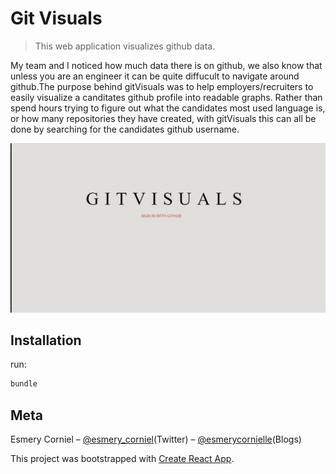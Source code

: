 # Git Visuals
> This web application visualizes github data.


My team and I noticed how much data there is on github, we also know that unless you are an engineer it can be quite diffucult to navigate around github.The purpose behind gitVisuals was to help employers/recruiters to easily visualize a canditates github profile into readable graphs. Rather than spend hours trying to figure out what the candidates most used language is, or how many repositories they have created, with gitVisuals this can all be done by searching for the candidates github username.

![](app/assets/images/login.png)

## Installation

run:

```sh
bundle
```

## Meta

Esmery Corniel – [@esmery_corniel](https://twitter.com/esmery_corniel)(Twitter) – [@esmerycornielle](https://medium.com/@esmerycornielle)(Blogs)

This project was bootstrapped with [Create React App](https://github.com/facebookincubator/create-react-app).





